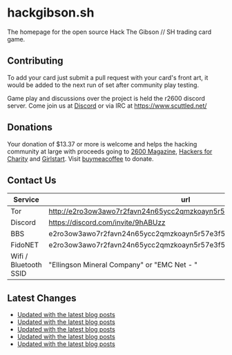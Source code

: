 # hackgibson.sh
The homepage for the open source Hack The Gibson // SH trading card game.


## Contributing

To add your card just submit a pull request with your card's front art, it would be added to the next run of set after community play testing.

Game play and discussions over the project is held the r2600 discord server. Come join us at [Discord](https://discord.com/invite/9hABUzz) or via IRC at https://www.scuttled.net/


## Donations

Your donation of $13.37 or more is welcome and helps the hacking community at large with proceeds going to [2600 Magazine](https://2600.com/), [Hackers for Charity](https://hackersforcharity.org) and [Girlstart](https://girlstart.org).  Visit [buymeacoffee](https://www.buymeacoffee.com/hackgibson.sh) to donate.


## Contact Us

Service | url
-|-
Tor | http://e2ro3ow3awo7r2favn24n65ycc2qmzkoayn5r57e3f56nvjwdcgg32ad.onion
Discord | https://discord.com/invite/9hABUzz
BBS | e2ro3ow3awo7r2favn24n65ycc2qmzkoayn5r57e3f56nvjwdcgg32ad.onion:23
FidoNET | e2ro3ow3awo7r2favn24n65ycc2qmzkoayn5r57e3f56nvjwdcgg32ad.onion:24554
Wifi / Bluetooth SSID | "Ellingson Mineral Company" or "EMC Net - <fidonet address>"

## Latest Changes
<!-- BLOG-POST-LIST:START -->
- [Updated with the latest blog posts](https://github.com/DFW2600/hackgibson.sh/commit/b5f2381ad6b65db6e54dfbfe7bd03e3377ce9e20)
- [Updated with the latest blog posts](https://github.com/DFW2600/hackgibson.sh/commit/b3459a496c81136f84c5345b6e8eba005014bb14)
- [Updated with the latest blog posts](https://github.com/DFW2600/hackgibson.sh/commit/cb3dc1155778d2850a41366be056c9ad947e93e7)
- [Updated with the latest blog posts](https://github.com/DFW2600/hackgibson.sh/commit/b290818e995bbdd545b3edf7fbfe7a1a0ccaff36)
- [Updated with the latest blog posts](https://github.com/DFW2600/hackgibson.sh/commit/41d60c627d76d54c84f6caad3afaf56b145e6a4b)
<!-- BLOG-POST-LIST:END -->
